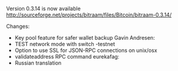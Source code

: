 Version 0.3.14 is now available
http://sourceforge.net/projects/bitraam/files/Bitcoin/bitraam-0.3.14/

Changes:
* Key pool feature for safer wallet backup
Gavin Andresen:
* TEST network mode with switch -testnet
* Option to use SSL for JSON-RPC connections on unix/osx
* validateaddress RPC command
eurekafag:
* Russian translation
